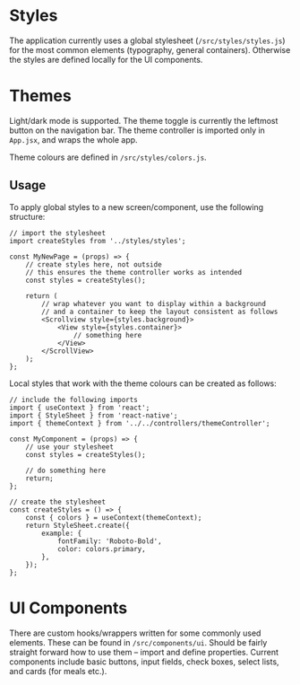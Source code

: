 # Styles

The application currently uses a global stylesheet (`/src/styles/styles.js`) for the most common elements (typography, general containers). Otherwise the styles are defined locally for the UI components.

# Themes

Light/dark mode is supported. The theme toggle is currently the leftmost button on the navigation bar. The theme controller is imported only in `App.jsx`, and wraps the whole app.

Theme colours are defined in `/src/styles/colors.js`.

## Usage
To apply global styles to a new screen/component, use the following structure:

    // import the stylesheet
    import createStyles from '../styles/styles';

    const MyNewPage = (props) => {
        // create styles here, not outside
        // this ensures the theme controller works as intended
        const styles = createStyles();

        return (
            // wrap whatever you want to display within a background
            // and a container to keep the layout consistent as follows
            <Scrollview style={styles.background}>
                <View style={styles.container}>
                    // something here
                </View>
            </ScrollView>
        );
    };

Local styles that work with the theme colours can be created as follows:

    // include the following imports
    import { useContext } from 'react';
    import { StyleSheet } from 'react-native';
    import { themeContext } from '../../controllers/themeController';

    const MyComponent = (props) => {
        // use your stylesheet
        const styles = createStyles();

        // do something here
        return;
    };

    // create the stylesheet
    const createStyles = () => {
        const { colors } = useContext(themeContext);
        return StyleSheet.create({
            example: {
                fontFamily: 'Roboto-Bold',
                color: colors.primary,
            },
        });
    };


# UI Components

There are custom hooks/wrappers written for some commonly used elements. These can be found in `/src/components/ui`. Should be fairly straight forward how to use them – import and define properties. Current components include basic buttons, input fields, check boxes, select lists, and cards (for meals etc.).
